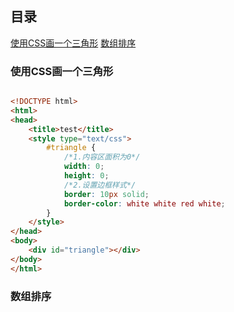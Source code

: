 ## 目录

[使用CSS画一个三角形](#使用CSS画一个三角形)
[数组排序](#数组排序)

### 使用CSS画一个三角形

```html

<!DOCTYPE html>  
<html>  
<head>  
    <title>test</title>  
    <style type="text/css">  
        #triangle {  
            /*1.内容区面积为0*/  
            width: 0;  
            height: 0;  
            /*2.设置边框样式*/  
            border: 10px solid;  
            border-color: white white red white;  
        }  
    </style>  
</head>  
<body>  
    <div id="triangle"></div>  
</body>  
</html>

```

### 数组排序
